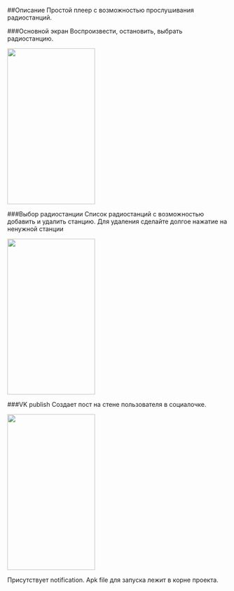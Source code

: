 
##Описание
Простой плеер с возможностью прослушивания радиостанций. 

###Основной экран
Воспроизвести, остановить, выбрать радиостанцию.

<img src="https://pp.vk.me/c630427/v630427440/18b4e/QRZq59P85j0.jpg" width="200" height="356"> </img>

###Выбор радиостанции
Список радиостанций с возможностью добавить и удалить станцию.
Для удаления сделайте долгое нажатие на ненужной станции

<img src="https://pp.vk.me/c630427/v630427440/18b58/KiZ7P5yC5s8.jpg" width="200" height="356"> </img>

###VK publish
Создает пост на стене пользователя в социалочке.

<img src="https://pp.vk.me/c630427/v630427440/18b62/LnT_tiii9vg.jpg" width="200" height="356"> </img>

Присутствует notification. 
Apk file для запуска лежит в корне проекта.


